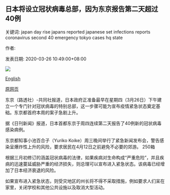 ## 日本将设立冠状病毒总部，因为东京报告第二天超过40例

关键词: japan day rise japans reported japanese set infections reports coronavirus second 40 emergency tokyo cases hq state

作者: 

发表日期: 2020-03-26 10:49:00+08:00

![](https://www.straitstimes.com/sites/default/files/styles/x_large/public/articles/2020/03/26/ab_shibuya_260320.jpg?itok=6t4DIMn1)

[English](Japan%20to%20set%20up%20coronavirus%20HQ%2C%20as%20Tokyo%20reports%20over%2040%20cases%20for%20a%20second%20day.md)

[原网页](https://www.straitstimes.com/asia/east-asia/japan-to-set-up-coronavirus-hq-possible-step-to-emergency-declaration)

东京（路透社）-共同社报道，日本政府正准备最早在星期四（3月26日）下午建立一个专门针对冠状病毒的特别总部，这一步骤可能为宣布疫情紧急状态奠定基础。东京都首府本周的案子急剧上升。

据《日刊新闻》报道，日本首都东京于周四连续第二天报告了40例新的冠状病毒感染病例。

东京都知事小池百合子（Yuriko Koike）周三晚间举行了紧急新闻发布会，警告感染呈爆炸性上升的风险，要求居民在4月12日之前避免不必要的郊游。 250箱

根据三月初修订的涵盖冠状病毒的法律，如果疾病对生命构成“严重危险”，并且疾病的迅速蔓延威胁严重的经济损失，则总理可以宣布进入紧急状态。该病毒已经增加了日本经济衰退的风险。

如果宣布进入紧急状态，则受灾地区的州长将不得不采取措施，例如要求人们呆在家里，关闭学校和其他公共设施以及取消大型活动。